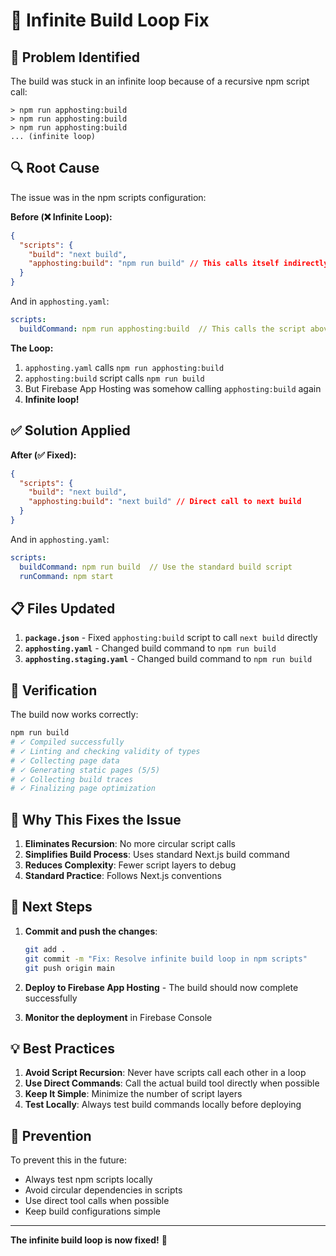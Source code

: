 # 🔄 Infinite Build Loop Fix

## 🚨 Problem Identified

The build was stuck in an infinite loop because of a recursive npm script call:

```
> npm run apphosting:build
> npm run apphosting:build
> npm run apphosting:build
... (infinite loop)
```

## 🔍 Root Cause

The issue was in the npm scripts configuration:

**Before (❌ Infinite Loop):**

```json
{
  "scripts": {
    "build": "next build",
    "apphosting:build": "npm run build" // This calls itself indirectly
  }
}
```

And in `apphosting.yaml`:

```yaml
scripts:
  buildCommand: npm run apphosting:build  // This calls the script above
```

**The Loop:**

1. `apphosting.yaml` calls `npm run apphosting:build`
2. `apphosting:build` script calls `npm run build`
3. But Firebase App Hosting was somehow calling `apphosting:build` again
4. **Infinite loop!**

## ✅ Solution Applied

**After (✅ Fixed):**

```json
{
  "scripts": {
    "build": "next build",
    "apphosting:build": "next build" // Direct call to next build
  }
}
```

And in `apphosting.yaml`:

```yaml
scripts:
  buildCommand: npm run build  // Use the standard build script
  runCommand: npm start
```

## 📋 Files Updated

1. **`package.json`** - Fixed `apphosting:build` script to call `next build` directly
2. **`apphosting.yaml`** - Changed build command to `npm run build`
3. **`apphosting.staging.yaml`** - Changed build command to `npm run build`

## 🧪 Verification

The build now works correctly:

```bash
npm run build
# ✓ Compiled successfully
# ✓ Linting and checking validity of types
# ✓ Collecting page data
# ✓ Generating static pages (5/5)
# ✓ Collecting build traces
# ✓ Finalizing page optimization
```

## 🎯 Why This Fixes the Issue

1. **Eliminates Recursion**: No more circular script calls
2. **Simplifies Build Process**: Uses standard Next.js build command
3. **Reduces Complexity**: Fewer script layers to debug
4. **Standard Practice**: Follows Next.js conventions

## 🚀 Next Steps

1. **Commit and push the changes**:

   ```bash
   git add .
   git commit -m "Fix: Resolve infinite build loop in npm scripts"
   git push origin main
   ```

2. **Deploy to Firebase App Hosting** - The build should now complete successfully

3. **Monitor the deployment** in Firebase Console

## 💡 Best Practices

1. **Avoid Script Recursion**: Never have scripts call each other in a loop
2. **Use Direct Commands**: Call the actual build tool directly when possible
3. **Keep It Simple**: Minimize the number of script layers
4. **Test Locally**: Always test build commands locally before deploying

## 🐛 Prevention

To prevent this in the future:

- Always test npm scripts locally
- Avoid circular dependencies in scripts
- Use direct tool calls when possible
- Keep build configurations simple

---

**The infinite build loop is now fixed!** 🎉
